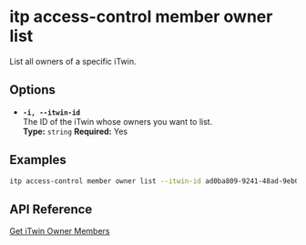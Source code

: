 # itp access-control member owner list

List all owners of a specific iTwin.

## Options

- **`-i, --itwin-id`**  
  The ID of the iTwin whose owners you want to list.  
  **Type:** `string` **Required:** Yes

## Examples

```bash
itp access-control member owner list --itwin-id ad0ba809-9241-48ad-9eb0-c8038c1a1d51
```

## API Reference

[Get iTwin Owner Members](https://developer.bentley.com/apis/access-control-v2/operations/get-itwin-owner-members/)